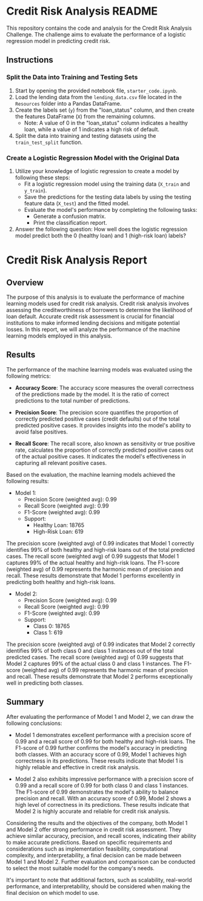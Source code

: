 # Credit Risk Analysis README

This repository contains the code and analysis for the Credit Risk Analysis Challenge. The challenge aims to evaluate the performance of a logistic regression model in predicting credit risk.

## Instructions

### Split the Data into Training and Testing Sets

1. Start by opening the provided notebook file, `starter_code.ipynb`.
2. Load the lending data from the `lending_data.csv` file located in the `Resources` folder into a Pandas DataFrame.
3. Create the labels set (`y`) from the "loan_status" column, and then create the features DataFrame (`X`) from the remaining columns.
   - Note: A value of 0 in the "loan_status" column indicates a healthy loan, while a value of 1 indicates a high risk of default.
4. Split the data into training and testing datasets using the `train_test_split` function.

### Create a Logistic Regression Model with the Original Data

1. Utilize your knowledge of logistic regression to create a model by following these steps:
   - Fit a logistic regression model using the training data (`X_train` and `y_train`).
   - Save the predictions for the testing data labels by using the testing feature data (`X_test`) and the fitted model.
   - Evaluate the model's performance by completing the following tasks:
     - Generate a confusion matrix.
     - Print the classification report.
2. Answer the following question: How well does the logistic regression model predict both the 0 (healthy loan) and 1 (high-risk loan) labels?



# Credit Risk Analysis Report

## Overview

The purpose of this analysis is to evaluate the performance of machine learning models used for credit risk analysis. Credit risk analysis involves assessing the creditworthiness of borrowers to determine the likelihood of loan default. Accurate credit risk assessment is crucial for financial institutions to make informed lending decisions and mitigate potential losses. In this report, we will analyze the performance of the machine learning models employed in this analysis.

## Results

The performance of the machine learning models was evaluated using the following metrics:

- **Accuracy Score**: The accuracy score measures the overall correctness of the predictions made by the model. It is the ratio of correct predictions to the total number of predictions.

- **Precision Score**: The precision score quantifies the proportion of correctly predicted positive cases (credit defaults) out of the total predicted positive cases. It provides insights into the model's ability to avoid false positives.

- **Recall Score**: The recall score, also known as sensitivity or true positive rate, calculates the proportion of correctly predicted positive cases out of the actual positive cases. It indicates the model's effectiveness in capturing all relevant positive cases.

Based on the evaluation, the machine learning models achieved the following results:

- Model 1:
  - Precision Score (weighted avg): 0.99
  - Recall Score (weighted avg): 0.99
  - F1-Score (weighted avg): 0.99
  - Support: 
    - Healthy Loan: 18765
    - High-Risk Loan: 619

The precision score (weighted avg) of 0.99 indicates that Model 1 correctly identifies 99% of both healthy and high-risk loans out of the total predicted cases. The recall score (weighted avg) of 0.99 suggests that Model 1 captures 99% of the actual healthy and high-risk loans. The F1-score (weighted avg) of 0.99 represents the harmonic mean of precision and recall. These results demonstrate that Model 1 performs excellently in predicting both healthy and high-risk loans.

- Model 2:
  - Precision Score (weighted avg): 0.99
  - Recall Score (weighted avg): 0.99
  - F1-Score (weighted avg): 0.99
  - Support: 
    - Class 0: 18765
    - Class 1: 619

The precision score (weighted avg) of 0.99 indicates that Model 2 correctly identifies 99% of both class 0 and class 1 instances out of the total predicted cases. The recall score (weighted avg) of 0.99 suggests that Model 2 captures 99% of the actual class 0 and class 1 instances. The F1-score (weighted avg) of 0.99 represents the harmonic mean of precision and recall. These results demonstrate that Model 2 performs exceptionally well in predicting both classes.

## Summary

After evaluating the performance of Model 1 and Model 2, we can draw the following conclusions:

- Model 1 demonstrates excellent performance with a precision score of 0.99 and a recall score of 0.99 for both healthy and high-risk loans. The F1-score of 0.99 further confirms the model's accuracy in predicting both classes. With an accuracy score of 0.99, Model 1 achieves high correctness in its predictions. These results indicate that Model 1 is highly reliable and effective in credit risk analysis.

- Model 2 also exhibits impressive performance with a precision score of 0.99 and a recall score of 0.99 for both class 0 and class 1 instances. The F1-score of 0.99 demonstrates the model's ability to balance precision and recall. With an accuracy score of 0.99, Model 2 shows a high level of correctness in its predictions. These results indicate that Model 2 is highly accurate and reliable for credit risk analysis.

Considering the results and the objectives of the company, both Model 1 and Model 2 offer strong performance in credit risk assessment. They achieve similar accuracy, precision, and recall scores, indicating their ability to make accurate predictions. Based on specific requirements and considerations such as implementation feasibility, computational complexity, and interpretability, a final decision can be made between Model 1 and Model 2. Further evaluation and comparison can be conducted to select the most suitable model for the company's needs.

It's important to note that additional factors, such as scalability, real-world performance, and interpretability, should be considered when making the final decision on which model to use.
